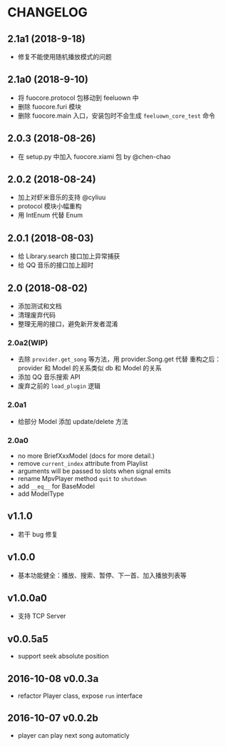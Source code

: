 # CHANGELOG

## 2.1a1 (2018-9-18)
- 修复不能使用随机播放模式的问题

## 2.1a0 (2018-9-10)
- 将 fuocore.protocol 包移动到 feeluown 中
- 删除 fuocore.furi 模块
- 删除 fuocore.main 入口，安装包时不会生成 `feeluown_core_test` 命令

## 2.0.3 (2018-08-26)
- 在 setup.py 中加入 fuocore.xiami 包 by @chen-chao

## 2.0.2 (2018-08-24)
- 加上对虾米音乐的支持 @cyliuu
- protocol 模块小幅重构
- 用 IntEnum 代替 Enum

## 2.0.1 (2018-08-03)
- 给 Library.search 接口加上异常捕获
- 给 QQ 音乐的接口加上超时

## 2.0 (2018-08-02)
- 添加测试和文档
- 清理废弃代码
- 整理无用的接口，避免新开发者混淆

### 2.0a2(WIP)
- 去除 `provider.get_song` 等方法，用 provider.Song.get 代替
    重构之后：provider 和 Model 的关系类似 db 和 Model 的关系
- 添加 QQ 音乐搜索 API
- 废弃之前的 `load_plugin` 逻辑

### 2.0a1
- 给部分 Model 添加 update/delete 方法

### 2.0a0
- no more BriefXxxModel (docs for more detail.)
- remove `current_index` attribute from Playlist
- arguments will be passed to slots when signal emits
- rename MpvPlayer method `quit` to `shutdown`
- add `__eq__` for BaseModel
- add ModelType

## v1.1.0
- 若干 bug 修复

## v1.0.0
- 基本功能健全：播放、搜索、暂停、下一首、加入播放列表等

## v1.0.0a0
- 支持 TCP Server

## v0.0.5a5

- support seek absolute position

## 2016-10-08 v0.0.3a

- refactor Player class, expose `run` interface

## 2016-10-07 v0.0.2b

- player can play next song automaticly
